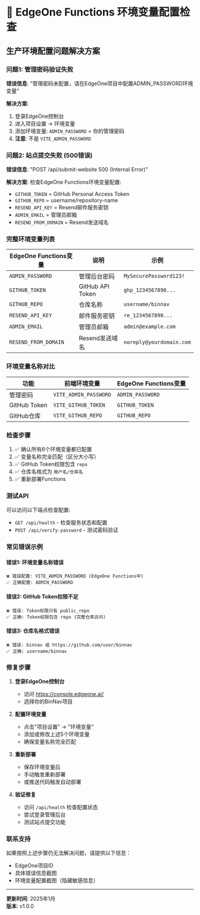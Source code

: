 # 🔧 EdgeOne Functions 环境变量配置检查

## 生产环境配置问题解决方案

### 问题1: 管理密码验证失败
**错误信息**: "管理密码未配置，请在EdgeOne项目中配置ADMIN_PASSWORD环境变量"

**解决方案**:
1. 登录EdgeOne控制台
2. 进入项目设置 → 环境变量
3. 添加环境变量: `ADMIN_PASSWORD` = 你的管理密码
4. **注意**: 不是 `VITE_ADMIN_PASSWORD`

### 问题2: 站点提交失败 (500错误)
**错误信息**: "POST /api/submit-website 500 (Internal Error)"

**解决方案**:
检查EdgeOne Functions环境变量配置:
- `GITHUB_TOKEN` = GitHub Personal Access Token
- `GITHUB_REPO` = username/repository-name
- `RESEND_API_KEY` = Resend邮件服务密钥
- `ADMIN_EMAIL` = 管理员邮箱
- `RESEND_FROM_DOMAIN` = Resend发送域名

### 完整环境变量列表

| EdgeOne Functions变量 | 说明 | 示例 |
|---------------------|------|------|
| `ADMIN_PASSWORD` | 管理后台密码 | `MySecurePassword123!` |
| `GITHUB_TOKEN` | GitHub API Token | `ghp_1234567890...` |
| `GITHUB_REPO` | 仓库名称 | `username/binnav` |
| `RESEND_API_KEY` | 邮件服务密钥 | `re_1234567890...` |
| `ADMIN_EMAIL` | 管理员邮箱 | `admin@example.com` |
| `RESEND_FROM_DOMAIN` | Resend发送域名 | `noreply@yourdomain.com` |

### 环境变量名称对比

| 功能 | 前端环境变量 | EdgeOne Functions变量 |
|------|-------------|---------------------|
| 管理密码 | `VITE_ADMIN_PASSWORD` | `ADMIN_PASSWORD` |
| GitHub Token | `VITE_GITHUB_TOKEN` | `GITHUB_TOKEN` |
| GitHub仓库 | `VITE_GITHUB_REPO` | `GITHUB_REPO` |

### 检查步骤
1. ✅ 确认所有6个环境变量都已配置
2. ✅ 变量名称完全匹配（区分大小写）
3. ✅ GitHub Token权限包含 `repo`
4. ✅ 仓库名格式为 `用户名/仓库名`
5. ✅ 重新部署Functions

### 测试API
可以访问以下端点检查配置:
- `GET /api/health` - 检查服务状态和配置
- `POST /api/verify-password` - 测试密码验证

### 常见错误示例

#### 错误1: 环境变量名称错误
```
❌ 错误配置: VITE_ADMIN_PASSWORD (EdgeOne Functions中)
✅ 正确配置: ADMIN_PASSWORD
```

#### 错误2: GitHub Token权限不足
```
❌ 错误: Token权限只有 public_repo
✅ 正确: Token权限包含 repo (完整仓库访问)
```

#### 错误3: 仓库名格式错误
```
❌ 错误: binnav 或 https://github.com/user/binnav
✅ 正确: username/binnav
```

### 修复步骤

1. **登录EdgeOne控制台**
   - 访问 https://console.edgeone.ai/
   - 选择你的BinNav项目

2. **配置环境变量**
   - 点击"项目设置" → "环境变量"
   - 添加或修改上述5个环境变量
   - 确保变量名称完全匹配

3. **重新部署**
   - 保存环境变量后
   - 手动触发重新部署
   - 或推送代码触发自动部署

4. **验证修复**
   - 访问 `/api/health` 检查配置状态
   - 尝试登录管理后台
   - 测试站点提交功能

### 联系支持
如果按照上述步骤仍无法解决问题，请提供以下信息：
- EdgeOne项目ID
- 具体错误信息截图
- 环境变量配置截图（隐藏敏感信息）

---
**更新时间**: 2025年1月  
**版本**: v1.0.0 